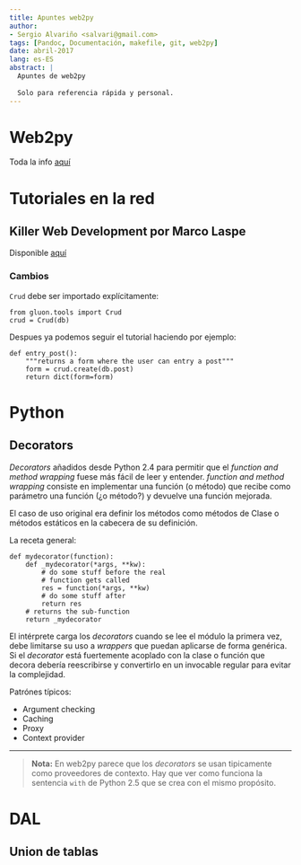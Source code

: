 ```yaml
---
title: Apuntes web2py
author:
- Sergio Alvariño <salvari@gmail.com>
tags: [Pandoc, Documentación, makefile, git, web2py]
date: abril-2017
lang: es-ES
abstract: |
  Apuntes de web2py
  
  Solo para referencia rápida y personal.
---
```


# Web2py

Toda la info [aquí](http://web2py.com)

# Tutoriales en la red

## Killer Web Development por Marco Laspe

Disponible [aquí](http://killer-web-development.com)

### Cambios

`Crud` debe ser importado explícitamente:

~~~~{python}
from gluon.tools import Crud
crud = Crud(db)
~~~~

Despues ya podemos seguir el tutorial haciendo por ejemplo:

~~~~{python}
def entry_post():
    """returns a form where the user can entry a post"""
    form = crud.create(db.post)
    return dict(form=form)
~~~~

# Python

## Decorators

_Decorators_ añadidos desde Python 2.4 para permitir que el _function
and method wrapping_ fuese más fácil de leer y entender.  _function
and method wrapping_ consiste en implementar una función (o método)
que recibe como parámetro una función (¿o método?) y devuelve una
función mejorada.

El caso de uso original era definir los métodos como métodos de Clase
o métodos estáticos en la cabecera de su definición.

La receta general:

~~~~{python}
def mydecorator(function):
    def _mydecorator(*args, **kw):
        # do some stuff before the real 
        # function gets called 
        res = function(*args, **kw)
        # do some stuff after
        return res
    # returns the sub-function
    return _mydecorator
~~~~

El intérprete carga los _decorators_ cuando se lee el módulo la
primera vez, debe limitarse su uso a _wrappers_ que puedan aplicarse
de forma genérica. Si el _decorator_ está fuertemente acoplado con la
clase o función que decora debería reescribirse y convertirlo en un
invocable regular para evitar la complejidad.

Patrónes típicos:

* Argument checking
* Caching
* Proxy
* Context provider

___ 
> __Nota:__ En web2py parece que los _decorators_ se usan
> tipicamente como proveedores de contexto. Hay que ver como funciona la
> sentencia `with` de Python 2.5 que se crea con el mismo propósito.


# DAL

## Union de tablas

